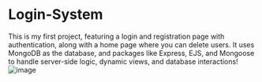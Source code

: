 ﻿# Login-System
 
This is my first project, featuring a login and registration page with authentication, along with a home page where you can delete users. It uses MongoDB as the database, and packages like Express, EJS, and Mongoose to handle server-side logic, dynamic views, and database interactions!
![image](https://github.com/user-attachments/assets/dcc88da5-f7bf-4607-ae6a-f41a71273500)
